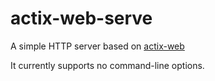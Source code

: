 actix-web-serve
===============

A simple HTTP server based on [actix-web][]

It currently supports no command-line options.

[actix-web]: https://github.com/actix/actix-web

